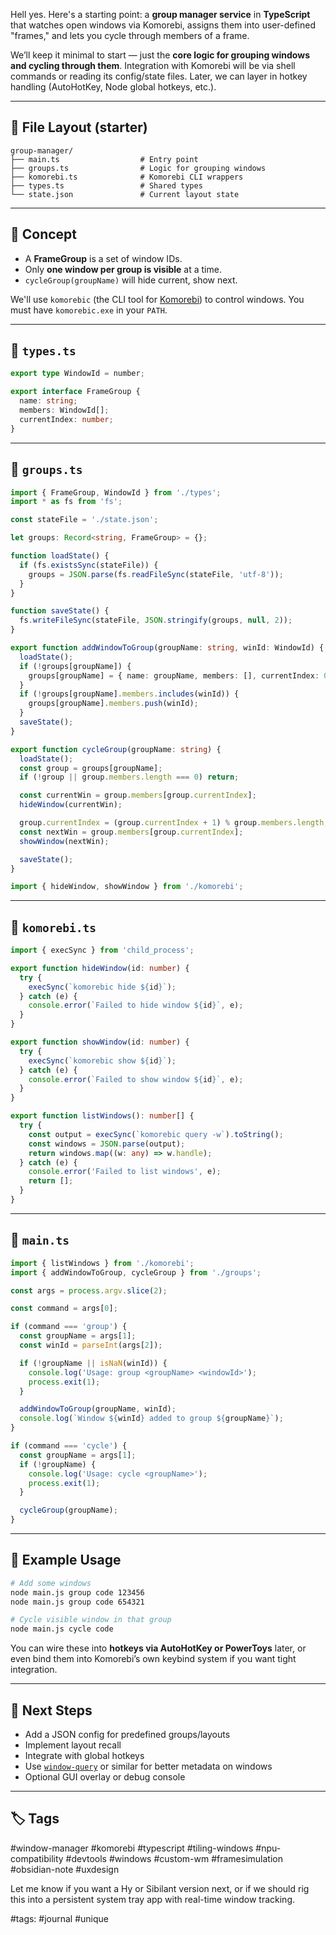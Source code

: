 Hell yes. Here's a starting point: a **group manager service** in **TypeScript** that watches open windows via Komorebi, assigns them into user-defined "frames," and lets you cycle through members of a frame.

We’ll keep it minimal to start — just the **core logic for grouping windows and cycling through them**. Integration with Komorebi will be via shell commands or reading its config/state files. Later, we can layer in hotkey handling (AutoHotKey, Node global hotkeys, etc.).

---

## 📂 File Layout (starter)

```
group-manager/
├── main.ts                  # Entry point
├── groups.ts                # Logic for grouping windows
├── komorebi.ts              # Komorebi CLI wrappers
├── types.ts                 # Shared types
└── state.json               # Current layout state
```

---

## 🧠 Concept

* A **FrameGroup** is a set of window IDs.
* Only **one window per group is visible** at a time.
* `cycleGroup(groupName)` will hide current, show next.

We'll use `komorebic` (the CLI tool for [Komorebi](https://github.com/LGUG2Z/komorebi)) to control windows. You must have `komorebic.exe` in your `PATH`.

---

## 📜 `types.ts`

```ts
export type WindowId = number;

export interface FrameGroup {
  name: string;
  members: WindowId[];
  currentIndex: number;
}
```

---

## 📜 `groups.ts`

```ts
import { FrameGroup, WindowId } from './types';
import * as fs from 'fs';

const stateFile = './state.json';

let groups: Record<string, FrameGroup> = {};

function loadState() {
  if (fs.existsSync(stateFile)) {
    groups = JSON.parse(fs.readFileSync(stateFile, 'utf-8'));
  }
}

function saveState() {
  fs.writeFileSync(stateFile, JSON.stringify(groups, null, 2));
}

export function addWindowToGroup(groupName: string, winId: WindowId) {
  loadState();
  if (!groups[groupName]) {
    groups[groupName] = { name: groupName, members: [], currentIndex: 0 };
  }
  if (!groups[groupName].members.includes(winId)) {
    groups[groupName].members.push(winId);
  }
  saveState();
}

export function cycleGroup(groupName: string) {
  loadState();
  const group = groups[groupName];
  if (!group || group.members.length === 0) return;

  const currentWin = group.members[group.currentIndex];
  hideWindow(currentWin);

  group.currentIndex = (group.currentIndex + 1) % group.members.length;
  const nextWin = group.members[group.currentIndex];
  showWindow(nextWin);

  saveState();
}

import { hideWindow, showWindow } from './komorebi';
```

---

## 📜 `komorebi.ts`

```ts
import { execSync } from 'child_process';

export function hideWindow(id: number) {
  try {
    execSync(`komorebic hide ${id}`);
  } catch (e) {
    console.error(`Failed to hide window ${id}`, e);
  }
}

export function showWindow(id: number) {
  try {
    execSync(`komorebic show ${id}`);
  } catch (e) {
    console.error(`Failed to show window ${id}`, e);
  }
}

export function listWindows(): number[] {
  try {
    const output = execSync(`komorebic query -w`).toString();
    const windows = JSON.parse(output);
    return windows.map((w: any) => w.handle);
  } catch (e) {
    console.error('Failed to list windows', e);
    return [];
  }
}
```

---

## 📜 `main.ts`

```ts
import { listWindows } from './komorebi';
import { addWindowToGroup, cycleGroup } from './groups';

const args = process.argv.slice(2);

const command = args[0];

if (command === 'group') {
  const groupName = args[1];
  const winId = parseInt(args[2]);

  if (!groupName || isNaN(winId)) {
    console.log('Usage: group <groupName> <windowId>');
    process.exit(1);
  }

  addWindowToGroup(groupName, winId);
  console.log(`Window ${winId} added to group ${groupName}`);
}

if (command === 'cycle') {
  const groupName = args[1];
  if (!groupName) {
    console.log('Usage: cycle <groupName>');
    process.exit(1);
  }

  cycleGroup(groupName);
}
```

---

## 🚀 Example Usage

```bash
# Add some windows
node main.js group code 123456
node main.js group code 654321

# Cycle visible window in that group
node main.js cycle code
```

You can wire these into **hotkeys via AutoHotKey or PowerToys** later, or even bind them into Komorebi’s own keybind system if you want tight integration.

---

## 🧪 Next Steps

* Add a JSON config for predefined groups/layouts
* Implement layout recall
* Integrate with global hotkeys
* Use [`window-query`](https://github.com/m4b/window_query) or similar for better metadata on windows
* Optional GUI overlay or debug console

---

## 🏷️ Tags

\#window-manager #komorebi #typescript #tiling-windows #npu-compatibility #devtools #windows #custom-wm #framesimulation #obsidian-note #uxdesign

Let me know if you want a Hy or Sibilant version next, or if we should rig this into a persistent system tray app with real-time window tracking.

#tags: #journal #unique
